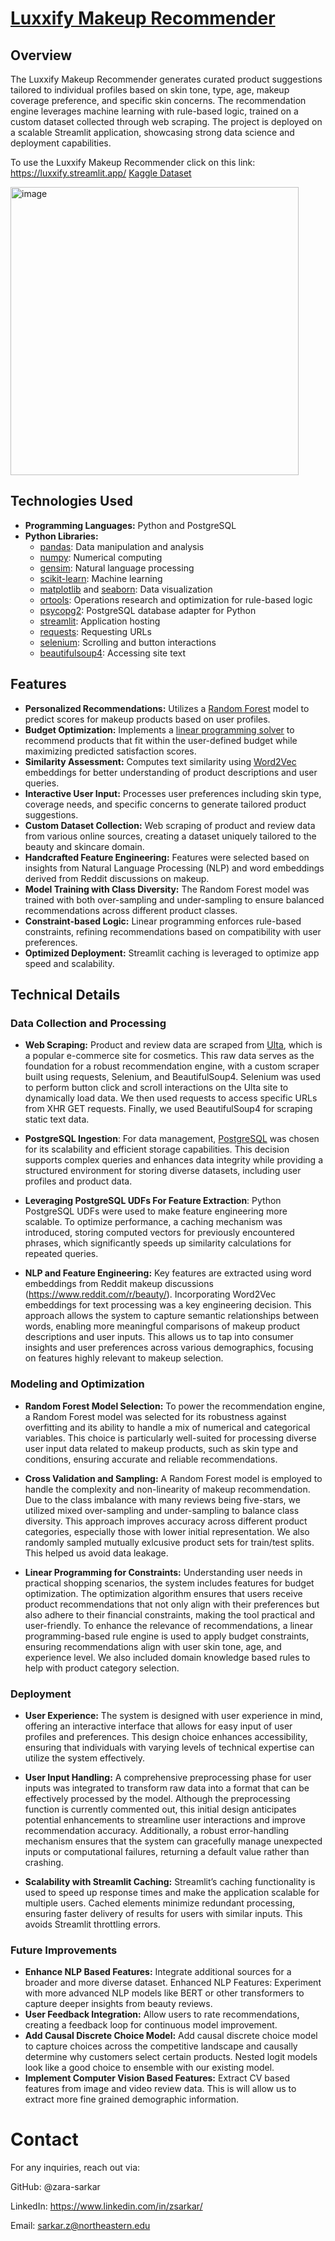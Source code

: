 # [Luxxify Makeup Recommender](https://luxxify.streamlit.app/)

## Overview 
The Luxxify Makeup Recommender generates curated product suggestions tailored to individual profiles based on skin tone, type, age, makeup coverage preference, and specific skin concerns. The recommendation engine leverages machine learning with rule-based logic, trained on a custom dataset collected through web scraping. The project is deployed on a scalable Streamlit application, showcasing strong data science and deployment capabilities.

To use the Luxxify Makeup Recommender click on this link: https://luxxify.streamlit.app/
[Kaggle Dataset](https://www.kaggle.com/datasets/zarasarkar/makeup-insights-customer-reviews/data)

<img width="461" alt="image" src="https://github.com/user-attachments/assets/e476a245-0e78-4cc9-9d92-75f7e6cf595a">



## Technologies Used
- **Programming Languages:** Python and PostgreSQL
- **Python Libraries:**
  - [pandas](https://pandas.pydata.org/): Data manipulation and analysis 
  - [numpy](https://numpy.org/): Numerical computing
  - [gensim](https://pypi.org/project/gensim/): Natural language processing
  - [scikit-learn](https://scikit-learn.org/stable/): Machine learning
  - [matplotlib](https://matplotlib.org/) and [seaborn](https://seaborn.pydata.org/): Data visualization
  - [ortools](https://pypi.org/project/ortools/): Operations research and optimization for rule-based logic
  - [psycopg2](https://pypi.org/project/psycopg2/): PostgreSQL database adapter for Python
  - [streamlit](https://streamlit.io/): Application hosting
  - [requests](https://pypi.org/project/requests/): Requesting URLs
  - [selenium](https://selenium-python.readthedocs.io/): Scrolling and button interactions
  - [beautifulsoup4](https://pypi.org/project/beautifulsoup4/): Accessing site text
  


## Features
- **Personalized Recommendations:** Utilizes a [Random Forest](https://scikit-learn.org/1.5/modules/generated/sklearn.ensemble.RandomForestClassifier.html) model to predict scores for makeup products based on user profiles.
- **Budget Optimization:** Implements a [linear programming solver](https://developers.google.com/optimization/mip/mip_example) to recommend products that fit within the user-defined budget while maximizing predicted satisfaction scores.
- **Similarity Assessment:** Computes text similarity using [Word2Vec](https://radimrehurek.com/gensim/models/word2vec.html) embeddings for better understanding of product descriptions and user queries.
- **Interactive User Input:** Processes user preferences including skin type, coverage needs, and specific concerns to generate tailored product suggestions.
- **Custom Dataset Collection:** Web scraping of product and review data from various online sources, creating a dataset uniquely tailored to the beauty and skincare domain.
- **Handcrafted Feature Engineering:** Features were selected based on insights from Natural Language Processing (NLP) and word embeddings derived from Reddit discussions on makeup.
- **Model Training with Class Diversity:** The Random Forest model was trained with both over-sampling and under-sampling to ensure balanced recommendations across different product classes.
- **Constraint-based Logic:** Linear programming enforces rule-based constraints, refining recommendations based on compatibility with user preferences.
- **Optimized Deployment:** Streamlit caching is leveraged to optimize app speed and scalability.

## Technical Details

### Data Collection and Processing

- **Web Scraping:** Product and review data are scraped from [Ulta](https://www.ulta.com/), which is a popular e-commerce site for cosmetics. This raw data serves as the foundation for a robust recommendation engine, with a custom scraper built using requests, Selenium, and BeautifulSoup4. Selenium was used to perform button click and scroll interactions on the Ulta site to dynamically load data. We then used requests to access specific URLs from XHR GET requests. Finally, we used BeautifulSoup4 for scraping static text data.
 
- **PostgreSQL Ingestion**: For data management, [PostgreSQL](https://www.postgresql.org/) was chosen for its scalability and efficient storage capabilities. This decision supports complex queries and enhances data integrity while providing a structured environment for storing diverse datasets, including user profiles and product data. 

- **Leveraging PostgreSQL UDFs For Feature Extraction**: Python PostgreSQL UDFs were used to make feature engineering more scalable. To optimize performance, a caching mechanism was introduced, storing computed vectors for previously encountered phrases, which significantly speeds up similarity calculations for repeated queries. 

- **NLP and Feature Engineering:** Key features are extracted using word embeddings from Reddit makeup discussions (https://www.reddit.com/r/beauty/). Incorporating Word2Vec embeddings for text processing was a key engineering decision. This approach allows the system to capture semantic relationships between words, enabling more meaningful comparisons of makeup product descriptions and user inputs. This allows us to tap into consumer insights and user preferences across various demographics, focusing on features highly relevant to makeup selection.  

### Modeling and Optimization

- **Random Forest Model Selection:** To power the recommendation engine, a Random Forest model was selected for its robustness against overfitting and its ability to handle a mix of numerical and categorical variables. This choice is particularly well-suited for processing diverse user input data related to makeup products, such as skin type and conditions, ensuring accurate and reliable recommendations.

- **Cross Validation and Sampling:** A Random Forest model is employed to handle the complexity and non-linearity of makeup recommendation. Due to the class imbalance with many reviews being five-stars, we utilized mixed over-sampling and under-sampling to balance class diversity. This approach improves accuracy across different product categories, especially those with lower initial representation. We also randomly sampled mutually exlcusive product sets for train/test splits. This helped us avoid data leakage. 

- **Linear Programming for Constraints:** Understanding user needs in practical shopping scenarios, the system includes features for budget optimization. The optimization algorithm ensures that users receive product recommendations that not only align with their preferences but also adhere to their financial constraints, making the tool practical and user-friendly. To enhance the relevance of recommendations, a linear programming-based rule engine is used to apply budget constraints, ensuring recommendations align with user skin tone, age, and experience level. We also included domain knowledge based rules to help with product category selection. 



### Deployment

- **User Experience:** The system is designed with user experience in mind, offering an interactive interface that allows for easy input of user profiles and preferences. This design choice enhances accessibility, ensuring that individuals with varying levels of technical expertise can utilize the system effectively.

- **User Input Handling:** A comprehensive preprocessing phase for user inputs was integrated to transform raw data into a format that can be effectively processed by the model. Although the preprocessing function is currently commented out, this initial design anticipates potential enhancements to streamline user interactions and improve recommendation accuracy. Additionally, a robust error-handling mechanism ensures that the system can gracefully manage unexpected inputs or computational failures, returning a default value rather than crashing.

- **Scalability with Streamlit Caching:** Streamlit’s caching functionality is used to speed up response times and make the application scalable for multiple users. Cached elements minimize redundant processing, ensuring faster delivery of results for users with similar inputs. This avoids Streamlit throttling errors. 



### Future Improvements

- **Enhance NLP Based Features:** Integrate additional sources for a broader and more diverse dataset.
Enhanced NLP Features: Experiment with more advanced NLP models like BERT or other transformers to capture deeper insights from beauty reviews.
- **User Feedback Integration:** Allow users to rate recommendations, creating a feedback loop for continuous model improvement.
- **Add Causal Discrete Choice Model:** Add causal discrete choice model to capture choices across the competitive landscape and causally determine why customers select certain products. Nested logit models look like a good choice to ensemble with our existing model. 
- **Implement Computer Vision Based Features:** Extract CV based features from image and video review data. This is will allow us to extract more fine grained demographic information.  
 

# Contact
For any inquiries, reach out via:

GitHub: @zara-sarkar

LinkedIn: https://www.linkedin.com/in/zsarkar/

Email: sarkar.z@northeastern.edu

